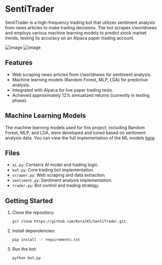 # SentiTrader

SentiTrader is a high-frequency trading bot that utilizes sentiment analysis from news articles to make trading decisions. The bot scrapes r/worldnews and employs various machine learning models to predict stock market trends, testing its accuracy on an Alpaca paper trading account.

![image](https://github.com/user-attachments/assets/7aa160de-ba9a-4c7f-99d5-01cfe0244e69)
![image](https://github.com/user-attachments/assets/1cfc3f1c-a578-453d-a603-fd69c1fa39c0)

## Features
- Web scraping news articles from r/worldnews for sentiment analysis.
- Machine learning models (Random Forest, MLP, LDA) for predictive analysis.
- Integrated with Alpaca for live paper trading tests.
- Achieved approximately 12% annualized returns (currently in testing phase).

## Machine Learning Models
The machine learning models used for this project, including Random Forest, MLP, and LDA, were developed and tuned based on sentiment analysis data. You can view the full implementation of the ML models [here](https://www.kaggle.com/code/koralkulacoglu/sentiment-analysis-stock-prediction/notebook).

## Files
- `ai.py`: Contains AI model and trading logic.
- `bot.py`: Core trading bot implementation.
- `scraper.py`: Web scraping and data extraction.
- `sentiment.py`: Sentiment analysis implementation.
- `trader.py`: Bot control and trading strategy.

## Getting Started
1. Clone the repository:
   ```bash
   git clone https://github.com/KoralK5/SentiTrader.git
2. Install dependencies:
   ```bash
   pip install -r requirements.txt
3. Run the bot:
   ```bash
   python bot.py
